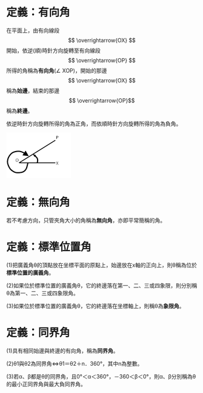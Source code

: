 # 定義：有向角

在平面上，由有向線段$$ \overrightarrow{OX} $$  開始，依逆\(順\)時針方向旋轉至有向線段 $$ \overrightarrow{OP} $$所得的角稱為**有向角**\(∠ XOP\)，開始的那邊$$ \overrightarrow{OX} $$稱為**始邊**，結束的那邊$$ \overrightarrow{OP}$$稱為**終邊**。

依逆時針方向旋轉所得的角為正角，而依順時針方向旋轉所得的角為負角。

![](/assets/import.png)

# 定義：無向角

若不考慮方向，只管夾角大小的角稱為**無向角**，亦即平常簡稱的角。

# 定義：標準位置角

\(1\)把廣義角θ的頂點放在坐標平面的原點上，始邊放在x軸的正向上，則θ稱為位於**標準位置的廣義角**。

\(2\)如果位於標準位置的廣義角θ，它的終邊落在第一、二、三或四象限，則分別稱θ為第一、二、三或四象限角。

\(3\)如果位於標準位置的廣義角θ，它的終邊落在坐標軸上，則稱θ為**象限角**。

# 定義：同界角

\(1\)具有相同始邊與終邊的有向角，稱為**同界角**。

\(2\)θ1與θ2為同界角⇔θ1＝θ2＋n．360°，其中n為整數。

\(3\)若α、β都是θ的同界角，且0°＜α＜360°，－360＜β＜0°，則α、β分別稱為θ的最小正同界角與最大負同界角。

